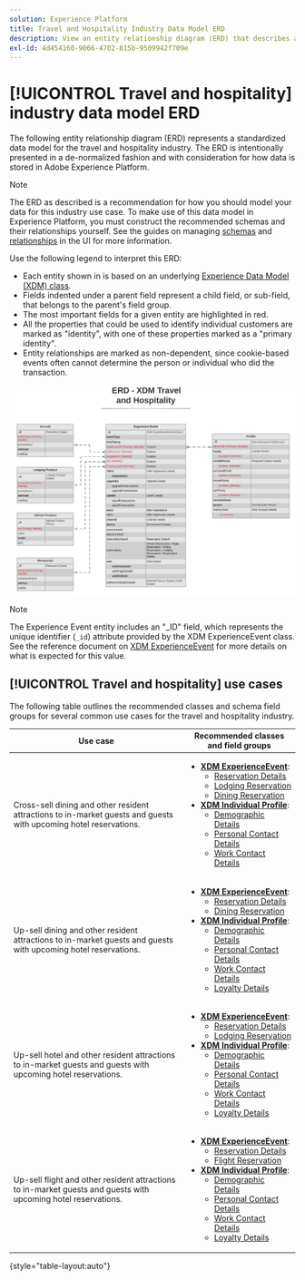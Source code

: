 ```yaml
---
solution: Experience Platform
title: Travel and Hospitality Industry Data Model ERD
description: View an entity relationship diagram (ERD) that describes a standardized data model for the travel and hospitality industry, compatible with Experience Data Model (XDM) for use in Adobe Experience Platform.
exl-id: 4d454160-9066-4702-815b-9509942f709e
---
```

# [!UICONTROL Travel and hospitality] industry data model ERD

The following entity relationship diagram (ERD) represents a standardized data model for the travel and hospitality industry. The ERD is intentionally presented in a de-normalized fashion and with consideration for how data is stored in Adobe Experience Platform.

>[!NOTE]
>
>The ERD as described is a recommendation for how you should model your data for this industry use case. To make use of this data model in Experience Platform, you must construct the recommended schemas and their relationships yourself. See the guides on managing [schemas](../../ui/resources/schemas.md) and [relationships](../../tutorials/relationship-ui.md) in the UI for more information.

Use the following legend to interpret this ERD:

* Each entity shown in is based on an underlying [Experience Data Model (XDM) class](../composition.md#class).
* Fields indented under a parent field represent a child field, or sub-field, that belongs to the parent's field group.
* The most important fields for a given entity are highlighted in red.
* All the properties that could be used to identify individual customers are marked as "identity", with one of these properties marked as a "primary identity".
* Entity relationships are marked as non-dependent, since cookie-based events often cannot determine the person or individual who did the transaction.

![An example ERD for a travel hospitality data model](../../images/industries/travel-hospitality.png)

>[!NOTE]
>
>The Experience Event entity includes an "_ID" field, which represents the unique identifier (`_id`) attribute provided by the XDM ExperienceEvent class. See the reference document on [XDM ExperienceEvent](../../classes/experienceevent.md) for more details on what is expected for this value.

## [!UICONTROL Travel and hospitality] use cases

The following table outlines the recommended classes and schema field groups for several common use cases for the travel and hospitality industry.

| Use case | Recommended classes and field groups |
| --- | --- |
| Cross-sell dining and other resident attractions to in-market guests and guests with upcoming hotel reservations. | <ul><li>**[XDM ExperienceEvent](../../classes/experienceevent.md)**:<ul><li>[Reservation Details](../../field-groups/event/reservation-details.md)</li><li>[Lodging Reservation](../../field-groups/event/lodging-reservation.md)</li><li>[Dining Reservation](../../field-groups/event/dining-reservation.md)</li></ul></li><li>**[XDM Individual Profile](../../classes/individual-profile.md)**:<ul><li>[Demographic Details](../../field-groups/profile/demographic-details.md)</li><li>[Personal Contact Details](../../field-groups/profile/personal-contact-details.md)</li><li>[Work Contact Details](../../field-groups/profile/work-contact-details.md)</li></ul></li></ul> |
| Up-sell dining and other resident attractions to in-market guests and guests with upcoming hotel reservations. | <ul><li>**[XDM ExperienceEvent](../../classes/experienceevent.md)**:<ul><li>[Reservation Details](../../field-groups/event/reservation-details.md)</li><li>[Dining Reservation](../../field-groups/event/dining-reservation.md)</li></ul></li><li>**[XDM Individual Profile](../../classes/individual-profile.md)**:<ul><li>[Demographic Details](../../field-groups/profile/demographic-details.md)</li><li>[Personal Contact Details](../../field-groups/profile/personal-contact-details.md)</li><li>[Work Contact Details](../../field-groups/profile/work-contact-details.md)</li><li>[Loyalty Details](../../field-groups/profile/loyalty-details.md)</li></ul></li></ul> |
| Up-sell hotel and other resident attractions to in-market guests and guests with upcoming hotel reservations. | <ul><li>**[XDM ExperienceEvent](../../classes/experienceevent.md)**:<ul><li>[Reservation Details](../../field-groups/event/reservation-details.md)</li><li>[Lodging Reservation](../../field-groups/event/lodging-reservation.md)</li></ul></li><li>**[XDM Individual Profile](../../classes/individual-profile.md)**:<ul><li>[Demographic Details](../../field-groups/profile/demographic-details.md)</li><li>[Personal Contact Details](../../field-groups/profile/personal-contact-details.md)</li><li>[Work Contact Details](../../field-groups/profile/work-contact-details.md)</li><li>[Loyalty Details](../../field-groups/profile/loyalty-details.md)</li></ul></li></ul> |
| Up-sell flight and other resident attractions to in-market guests and guests with upcoming hotel reservations. | <ul><li>**[XDM ExperienceEvent](../../classes/experienceevent.md)**:<ul><li>[Reservation Details](../../field-groups/event/reservation-details.md)</li><li>[Flight Reservation](../../field-groups/event/flight-reservation.md)</li></ul></li><li>**[XDM Individual Profile](../../classes/individual-profile.md)**:<ul><li>[Demographic Details](../../field-groups/profile/demographic-details.md)</li><li>[Personal Contact Details](../../field-groups/profile/personal-contact-details.md)</li><li>[Work Contact Details](../../field-groups/profile/work-contact-details.md)</li><li>[Loyalty Details](../../field-groups/profile/loyalty-details.md)</li></ul></li></ul> |

{style="table-layout:auto"}
